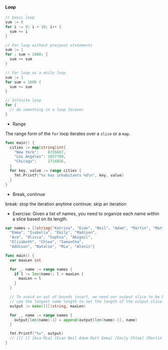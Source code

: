 
#### Loop

```go
// basic loop
sum := 0
for i := 0; i < 10; i++ {
  sum += i
}

// For loop without pre/post statements
sum := 1
for ; sum < 1000; {
  sum += sum
}

// For loop as a while loop
sum := 1
for sum < 1000 {
  sum += sum
}

// Infinite loop
for {
  // do something in a loop forever
}
```

- Range

The range form of the `for` loop iterates over a `slice` or a `map`.

```go
func main() {
  cities := map[string]int{
    "New York":    8336697,
    "Los Angeles": 3857799,
    "Chicago":     2714856,
  }
  for key, value := range cities {
    fmt.Printf("%s has inhabitants %d\n", key, value)
  }
}
```

- Break, continue

break: stop the iteration anytime
continue: skip an iteration

- Exercise: Given a list of names, you need to organize each name within a slice based on its length.

```go
var names = []string{"Katrina", "Evan", "Neil", "Adam", "Martin", "Matt",
  "Emma", "Isabella", "Emily", "Madison",
  "Ava", "Olivia", "Sophia", "Abigail",
  "Elizabeth", "Chloe", "Samantha",
  "Addison", "Natalie", "Mia", "Alexis"}

func main() {
  var maxLen int

  for _, name := range names {
    if l := len(name); l > maxLen {
      maxLen = l
    }
  }

  // To avoid an out of bounds insert, we need our output slice to be big enough.
  // use the longest name length to set the length of the output slice length
  output := make([][]string, maxLen)

  for _, name := range names {
    output[len(name)-1] = append(output[len(name)-1], name)
  }

  fmt.Printf("%v", output)
  // [[] [] [Ava Mia] [Evan Neil Adam Matt Emma] [Emily Chloe] [Martin Olivia Sophia Alexis] [Katrina Madison Abigail Addison Natalie] [Isabella Samantha] [Elizabeth]]
}
```
